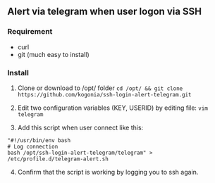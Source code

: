 ## Alert via telegram when user logon via SSH

### Requirement
- curl
- git (much easy to install)

### Install
1) Clone or download to /opt/ folder
```cd /opt/ && git clone https://github.com/kogonia/ssh-login-alert-telegram.git```

2) Edit two configuration variables (KEY, USERID) by editing file:
```vim telegram```

3) Add this script when user connect like this:
```
"#!/usr/bin/env bash
# Log connection
bash /opt/ssh-login-alert-telegram/telegram" > /etc/profile.d/telegram-alert.sh
```

4) Confirm that the script is working by logging you to ssh again.
